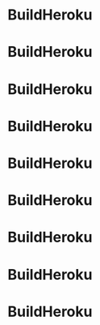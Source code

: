 # BuildHeroku
# BuildHeroku
# BuildHeroku
# BuildHeroku
# BuildHeroku
# BuildHeroku
# BuildHeroku
# BuildHeroku
# BuildHeroku
